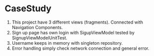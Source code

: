 # CaseStudy

1. This project have 3 different views (fragments). Connected with Navigation Components.
2. Sign up page has own login with SigupViewModel tested by SignupViewModelUnitTest.
3. Username keeps in memory with singleton repository.
4. Error handling simply check network connection and general error.
